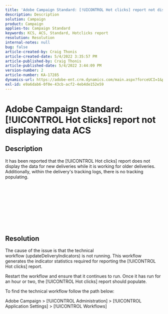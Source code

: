 ```yaml
---
title: 'Adobe Campaign Standard: [!UICONTROL Hot clicks] report not displaying data ACS'
description: Description
solution: Campaign
product: Campaign
applies-to: Campaign Standard
keywords: KCS, ACS, Standard, Hotclicks report
resolution: Resolution
internal-notes: null
bug: false
article-created-by: Craig Thonis
article-created-date: 5/4/2022 3:35:57 PM
article-published-by: Craig Thonis
article-published-date: 5/4/2022 3:44:09 PM
version-number: 2
article-number: KA-17285
dynamics-url: https://adobe-ent.crm.dynamics.com/main.aspx?forceUCI=1&pagetype=entityrecord&etn=knowledgearticle&id=263c22df-bfcb-ec11-a7b5-6045bd00dbbc
exl-id: e9a6dab6-0f0e-43cb-acf2-4eb4de152e59
---
```

# Adobe Campaign Standard: [!UICONTROL Hot clicks] report not displaying data ACS

## Description

It has been reported that the [!UICONTROL Hot clicks] report does not display the data for new deliveries while it is working for older deliveries. Additionally, within the delivery's tracking logs, there is no tracking populating.<br><br> <br><br>

 <br>

<br><br> 

## Resolution


The cause of the issue is that the technical workflow (updateDeliveryIndicators) is not running. This workflow generates the indicator statistics required for reporting the [!UICONTROL Hot clicks] report.

Restart the workflow and ensure that it continues to run. Once it has run for an hour or two, the [!UICONTROL Hot clicks] report should populate.



To find the technical workflow follow the path below:

Adobe Campaign > [!UICONTROL Administration] > [!UICONTROL Application Settings] > [!UICONTROL Workflows]
